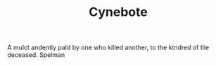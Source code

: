 ---
title: Cynebote
letter: C
permalink: "/definitions/bld-cynebote.html"
body: A mulct andently pald by one who killed another, to the ktndred of tlie deceased.
  Spelman
published_at: '2018-07-07'
source: Black's Law Dictionary 2nd Ed (1910)
layout: post
---